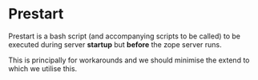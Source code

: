 # Prestart

Prestart is a bash script (and accompanying scripts to be called) to be executed during server **startup** but **before** the zope server runs.

This is principally for workarounds and we should minimise the extend to which we utilise this.
